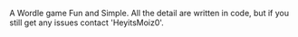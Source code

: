 A Wordle game Fun and Simple.
All the detail are written in code, but if you still get any issues contact 'HeyitsMoiz0'.
